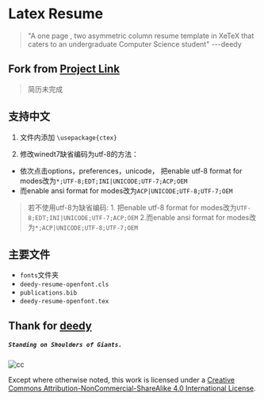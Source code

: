 # Latex Resume
>"A one page , two asymmetric column resume template in XeTeX that caters to an undergraduate Computer Science student" ---deedy


## Fork from [Project Link](https://github.com/deedydas/Deedy-Resume)

>简历未完成
## 支持中文

1. 文件内添加 ` \usepackage{ctex} `

2. 修改winedt7缺省编码为utf-8的方法：
  * 依次点击options，preferences，unicode，
  把enable utf-8 format for modes改为`*;UTF-8;EDT;INI|UNICODE;UTF-7;ACP;OEM`
  * 而enable ansi format for modes改为`ACP|UNICODE;UTF-8;UTF-7;OEM`

> 若不使用utf-8为缺省编码:  1. 把enable utf-8 format for modes改为`UTF-8;EDT;INI|UNICODE;UTF-7;ACP;OEM`
 2.而enable ansi format for modes改为`*;ACP|UNICODE;UTF-8;UTF-7;OEM`

 ## 主要文件
 - `fonts`文件夹
 - `deedy-resume-openfont.cls`
 - `publications.bib`
 - `deedy-resume-openfont.tex`

## Thank for [deedy](https://github.com/deedy)
 ##### `Standing on Shoulders of Giants.`

 ![cc](https://i.creativecommons.org/l/by-nc-sa/4.0/88x31.png)

 Except where otherwise noted, this work is licensed under a [Creative Commons Attribution-NonCommercial-ShareAlike 4.0 International License](http://creativecommons.org/licenses/by-nc-sa/4.0/).
